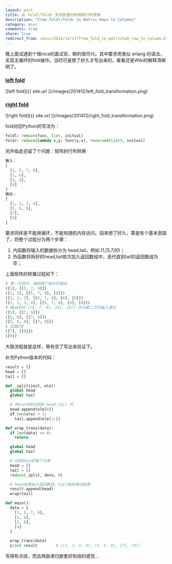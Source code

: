 ```yaml
---
layout: post
title: 从 foldl/foldr 实现到递归的矩阵行列转换
description: "From foldl/foldr to Matrix Rows to Columns"
category: misc
comments: true
share: true
redirect_from: /misc/2014/12/17/from_fold_to_matrix%20_row_to_column.html
---
```


晚上面试遇到个很nice的面试官，聊的很尽兴。其中要求用类似 erlang 的语法，实现无循环的fold操作。当时可是想了好久才写出来的，看看还是Wiki的解释清晰明了。

### [left fold](http://zvon.org/other/haskell/Outputprelude/foldl_f.html)
![left fold]({{ site.url }}/images/201412/left_fold_transformation.png)

### [right fold](http://zvon.org/other/haskell/Outputprelude/foldr_f.html)
![right fold]({{ site.url }}/images/201412/right_fold_transformation.png)

fold对应Python的写法为：

~~~python
foldl: reduce(func, list, initval)
foldr: reduce(lambda x,y: func(y,x), reversed(list), initval)
~~~

另外临走还留了个问题：矩阵的行列转换

~~~python
输入：
[
  [1, 5, 7, 9],
  [2, 6],
  [3, 8],
  [4]
]
输出：
[
  [1, 2, 3, 4],
  [5, 6, 8],
  [7],
  [9]
]
~~~

要求同样是不能用循环，不能有随机内存访问。回来想了好久，算是有个基本思路了，将整个过程分为两个步骤：

1. 内函数将输入的数据拆分为 head,tail，例如 (1,[5,7,9])；
2. 外函数将拆好的head,tail依次加入返回数组中，迭代直到tail的返回数组为空；

上面矩阵的转置过程如下：

~~~python
# 第一次迭代，得到两个部分的输出
([1], [[5, 7, 9]])
([1, 2], [[5, 7, 9], [6]])
([1, 2, 3], [[5, 7, 9], [6], [8]])
([1, 2, 3, 4], [[5, 7, 9], [6], [8]])
# 输出中的 [[5, 7, 9], [6], [8]] 作为第二次的输入递归
([5], [[7, 9]])
([5, 6], [[7, 9]])
([5, 6, 8], [[7, 9]])
# 后面2轮
([7], [[9]])
([9])
~~~

大致流程就是这样，等有空了写出来验证下。

补充Python版本的代码：

~~~python
result = []
head = []
tail = []

def _split(init, ele):
  global head
  global tail

  # 将ele内容分割到 head,tail 内
  head.append(ele[0])
  if len(ele) > 1:
    tail.append(ele[1:])

def wrap_trans(data):
  if len(data) <= 0:
    return

  global head
  global tail

  # 分割data的每个元素
  head = []
  tail = []
  reduce(_split, data, 0)

  # head结果加入返回数组，tail继续递归处理
  result.append(head)
  wrap(tail)

def main():
  data = [
    [1, 5, 7, 9],
    [2, 6],
    [3, 8],
    [4]
  ]

  wrap_trans(data)
  print result        # [[1, 2, 3, 4], [5, 6, 8], [7], [9]]
~~~

写得有点绕，而且两层递归嵌套好别扭的感觉...
